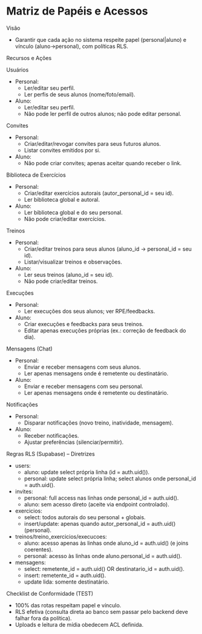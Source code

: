 # Matriz de Papéis e Acessos

Visão
- Garantir que cada ação no sistema respeite papel (personal|aluno) e vínculo (aluno→personal), com políticas RLS.

Recursos e Ações

Usuários
- Personal:
  - Ler/editar seu perfil.
  - Ler perfis de seus alunos (nome/foto/email).
- Aluno:
  - Ler/editar seu perfil.
  - Não pode ler perfil de outros alunos; não pode editar personal.

Convites
- Personal:
  - Criar/editar/revogar convites para seus futuros alunos.
  - Listar convites emitidos por si.
- Aluno:
  - Não pode criar convites; apenas aceitar quando receber o link.

Biblioteca de Exercícios
- Personal:
  - Criar/editar exercícios autorais (autor_personal_id = seu id).
  - Ler biblioteca global e autoral.
- Aluno:
  - Ler biblioteca global e do seu personal.
  - Não pode criar/editar exercícios.

Treinos
- Personal:
  - Criar/editar treinos para seus alunos (aluno_id → personal_id = seu id).
  - Listar/visualizar treinos e observações.
- Aluno:
  - Ler seus treinos (aluno_id = seu id).
  - Não pode criar/editar treinos.

Execuções
- Personal:
  - Ler execuções dos seus alunos; ver RPE/feedbacks.
- Aluno:
  - Criar execuções e feedbacks para seus treinos.
  - Editar apenas execuções próprias (ex.: correção de feedback do dia).

Mensagens (Chat)
- Personal:
  - Enviar e receber mensagens com seus alunos.
  - Ler apenas mensagens onde é remetente ou destinatário.
- Aluno:
  - Enviar e receber mensagens com seu personal.
  - Ler apenas mensagens onde é remetente ou destinatário.

Notificações
- Personal:
  - Disparar notificações (novo treino, inatividade, mensagem).
- Aluno:
  - Receber notificações.
  - Ajustar preferências (silenciar/permitir).

Regras RLS (Supabase) – Diretrizes
- users:
  - aluno: update select própria linha (id = auth.uid()).
  - personal: update select própria linha; select alunos onde personal_id = auth.uid().
- invites:
  - personal: full access nas linhas onde personal_id = auth.uid().
  - aluno: sem acesso direto (aceite via endpoint controlado).
- exercicios:
  - select: todos autorais do seu personal + globais.
  - insert/update: apenas quando autor_personal_id = auth.uid() (personal).
- treinos/treino_exercicios/execucoes:
  - aluno: acesso apenas às linhas onde aluno_id = auth.uid() (e joins coerentes).
  - personal: acesso às linhas onde aluno.personal_id = auth.uid().
- mensagens:
  - select: remetente_id = auth.uid() OR destinatario_id = auth.uid().
  - insert: remetente_id = auth.uid().
  - update lida: somente destinatário.

Checklist de Conformidade (TEST)
- 100% das rotas respeitam papel e vínculo.
- RLS efetiva (consulta direta ao banco sem passar pelo backend deve falhar fora da política).
- Uploads e leitura de mídia obedecem ACL definida.